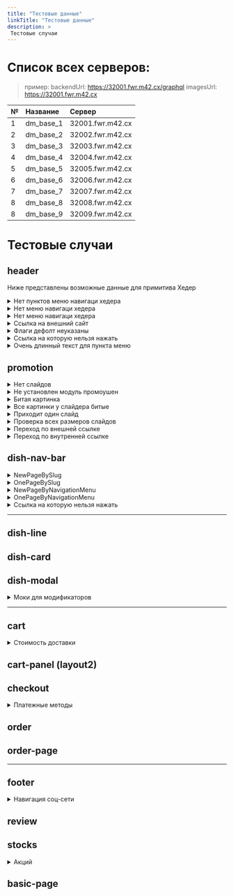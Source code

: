 ```yaml
---
title: "Тестовые данные"
linkTitle: "Тестовые данные"
description: >
 Тестовые случаи
---
```


# Список всех серверов:

> пример: 
> backendUrl: https://32001.fwr.m42.cx/graphql
> imagesUrl: https://32001.fwr.m42.cx

|№| Название|Сервер|
|-|:--------|:-----|
|1| dm_base_1   | 32001.fwr.m42.cx |
|2| dm_base_2   | 32002.fwr.m42.cx |
|3| dm_base_3   | 32003.fwr.m42.cx |
|4| dm_base_4   | 32004.fwr.m42.cx |
|5| dm_base_5   | 32005.fwr.m42.cx |
|6| dm_base_6   | 32006.fwr.m42.cx |
|7| dm_base_7   | 32007.fwr.m42.cx |
|8| dm_base_8   | 32008.fwr.m42.cx |
|8| dm_base_9   | 32009.fwr.m42.cx |

# Тестовые случаи

## header
Ниже представлены возможные данные для примитива Хедер

<details>
  <summary>Нет пунктов меню навигаци хедера</summary> 
  <pre>
  В навигации хедера, в <b>navigation_menu</b> приходит пустой массив
  <i>server: dm_base_8</i>
  </pre>
</details>

<details>
  <summary>Нет меню навигаци хедера</summary> 
  <pre>
  Отсутвует инстанс навигации со слагом <b>header</b>
  <i>server: dm_base_5</i>
  </pre>
</details>

<details>
  <summary>Нет меню навигаци хедера</summary> 
  <pre>
  В меню <b>header</b> приодит 9 пунктов меню.
  <i>server: dm_base_7</i>
  </pre>
</details>

<details>
  <summary>Ссылка на внешний сайт</summary> 
  <pre>
  В меню <b>header</b> приходит пункт меню который содержит ссылку на внешний сайт

    {
        "label": "Сылка на внешний сайт",
        "link": "https://google.com",
        "active": true
    },

  <i>server: dm_base_7</i>
  </pre>
</details>


<details>
  <summary>Флаги дефолт неуказаны</summary> 
  <pre>
  Если флаг не указан должно ставится по дефолту, видимый(visible: true) и активный ( active: true)
  В меню <b>header</b> приходит пункт меню который не содержит флаги

      {
        "label": "Проверка флагов",
        "link": "/stocks0"
      },

  <i>server: dm_base_7</i>
  </pre>
</details>

<details>
  <summary>Ссылка на которую нельзя нажать</summary> 
  <pre>
  Если флаги указаны видимый(visible: true)  и активный ( active: fallse)  то мы получаем ссылку на которую нельзя нажать

  В меню <b>header</b> приходит пункт меню который содержит такую запись

      {
        "label": "ссылка на которую нельзя нажать (дизебл) ",
        "link": "/stocks3",
        "slug": "stocks3",
        "active": false,
        "visible": true
      },

  <i>server: dm_base_6</i>
  </pre>
</details>

<details>
  <summary>Очень длинный текст для пункта меню</summary> 
  <pre>
  В меню <b>header</b> приходит пункт меню который содержит такую запись

      {
        "label": "Супер длинный текст в позиции меню который может написать пользователь",
        "link": "/stocks2",
        "active": true,
        "visible": true
      },

  <i>server: dm_base_7</i>
  </pre>
</details>




## promotion


<details>
  <summary>Нет слайдов</summary> 
  <pre>
  На сервере нет записей о слайдере (раздел промоушен исчезает).
  
  <i>server: dm_base_5</i>
  </pre>
</details>

<details>
  <summary>Не установлен модуль промоушен</summary> 
  <pre>
  С сервера приходит ошибка (раздел промоушен исчезает).
  
  <i>server: dm_base_6</i>
  </pre>
</details>

<details>
  <summary>Битая картинка</summary> 
  <pre>
  Приходит одна битая картинка на первом слайде: <i>Суши от японсокого шефа </i> 
  Если приходит одна битая картинка то слайд на котором это происходит должен исчезнуть
  <i>server: dm_base_4</i>
  </pre>
</details>

<details>
  <summary>Все картинки у слайдера битые</summary> 
  <pre>
  Приходят все битые картинки на всех слайдах
  Если все картинки битые то весь слайдер должен исчезнуть
  <i>server: dm_base_8</i>
  </pre>
</details>

<details>
  <summary>Приходит один слайд</summary> 
  <pre>
  Исчезает навигация по слайдам
  <i>server: dm_base_2</i>
  </pre>
</details>

<details>
  <summary>Проверка всех размеров слайдов</summary> 
  <pre>
  Приходит на всех серверах на которых приходят картинки
  рекомендовано использовать dm_base_1  
  <i>server: dm_base_1</i>
  </pre>
</details>

<details>
  <summary>Переход по внешней ссылке</summary> 
  <pre>
  При нажатии на слайд переходит по внешней ссылке

  в первом слайде "Суши от японсокого шефа" при нажатии на слайд должно открыватся в новом окне сайт https://webresto.org

  <i>server: dm_base_1</i>
  </pre>
</details>

<details>
  <summary>Переход по внутренней ссылке</summary> 
  <pre>
  При нажатии на слайд переходит по ссылке на этом же сайта

  в слайде "Ягодное меню" при нажатии на слайд должно переходить по ссылку в этом же сайте /contacts

  <i>server: dm_base_1</i>
  </pre>
</details>


## dish-nav-bar

<details>
  <summary>NewPageBySlug</summary> 
  <pre>
  Построение через initSlug где каждый раздел создается на своей странице
  
  <i>server: dm_base_1</i>
  </pre>
</details>

<details>
  <summary>OnePageBySlug</summary> 
  <pre>
  Построение через initSlug где все подразделы на одной страницы с навигацией по # (переход реализуется прокруткой)
  
  <i>server: dm_base_2</i>
  </pre>
</details>

<details>
  <summary>NewPageByNavigationMenu</summary> 
  <pre>
  Построение из меню которое пришло в navigation_menu где каждый раздел создается на своей странице 
  <i>server: dm_base_3</i>
  </pre>
</details>

<details>
  <summary>OnePageByNavigationMenu</summary> 
  <pre>
  В текущем примере установленно значение NewPageByNavigationMenu это означает что при обработке меню фронтенд проигнорирует свойство initSlug

  <i>server: dm_base_4</i>
  </pre>
</details>


<details>
  <summary>Ссылка на которую нельзя нажать</summary> 
  <pre>
  Если флаги указаны видимый(visible: true)  и активный ( active: fallse)  то мы получаем ссылку на которую нельзя нажать
  
  Первый пункт приходит на который нельзя нажать. 
  
  <i>server: dm_base_3</i>
  </pre>
</details>


---


## dish-line

## dish-card

## dish-modal

<details>
  <summary>Моки для модификаторов</summary> 
  <pre>
  Все моки указаны на одном сервере
  те которые с будильником пока еще не готовы

  список:

✅ 2 мод.  в первой группе (max: 1, min: 1) - обязательный выбор. Свитч
✅ 3 мод.  в первой группе (max: 1, min: 1) - обязательный выбор чекбоксы
✅ 2 мод.  в первой группе (max: 0, min: 0) нет ограничений (+-)
✅ data: 5 мод во первой группе (max: 5, min: 0)  у модификатора задан  max:1 min:0 (5 чекбоксов)
✅ data: контролы вместо свича +++ 5 мод во второй группе (max: 1, min: 2)  (обработка ошибки)
✅ data: первая группа: выбраны дефолтные (у первого мод: дефолт 3)
✅ data: 5 мод во первой группе (max: 6, min: 5, выбраны дефолтные)т оесть если снять выбор с когото можно переставить на другой
✅ data: 5 мод во первой группе (У одного модификатора цена 0) Не должен влиять на финальную цену
✅ data: 5 мод во первой группе (У всех модификаторов цена 0)
✅ Много модификаторов (проверить плейсхолдер в попапе, должен прятатся)
✅ 2 мод.  в первой группе цена у блюда 0
✅ Цена у блюда 0 (Без модификаторов)
✅ Баланс у блюда 3
✅ Баланс у блюда 0
✅ Баланс у блюда 1
✅ 2 мод.  в первой группе (max: 1, min: 1) - обязательный выбор. Свитч
✅ 3 мод.  в первой группе (max: 1, min: 1) - обязательный выбор чекбоксы
✅ 2 мод.  в первой группе (max: 0, min: 0) нет ограничений (+-)
✅ data: 5 мод во первой группе (max: 5, min: 0)  у модификатора задан  max:1 min:0 (5 чекбоксов)
✅ data: контролы вместо свича +++ 5 мод во второй группе (max: 1, min: 2)  (обработка ошибки)
✅ data: первая группа: выбраны дефолтные (у первого мод: дефолт 3)
✅ data: 5 мод во первой группе (max: 6, min: 5, выбраны дефолтные)т оесть если снять выбор с когото можно переставить на другой
✅ data: 5 мод во первой группе (У одного модификатора цена 0) Не должен влиять на финальную цену
✅ data: 5 мод во первой группе (У всех модификаторов цена 0)
✅ Много модификаторов (проверить плейсхолдер в попапе, должен прятатся)
✅ 2 мод.  в первой группе цена у блюда 0
✅ Баланс у блюда 3
✅ Баланс у блюда 0
✅ Баланс у блюда 1
  <i>server: dm_base_9</i>
  </pre>
</details>



---

## cart

<details>
  <summary>Стоимость доставки</summary> 
  <pre>
  Каждый раз приходит разная стоимость доставки.
  Возможные варианты: 
  [150, 1000, 100000, 12345.12 ]
 

  <i>server:  Все сервера</i>
  </pre>
</details>

## cart-panel (layout2)

## checkout
<details>
  <summary>Платежные методы</summary> 
  <pre>
  На первых 4 (32001..32004) серверах есть платежные методы
  На 32003 изменена сортировка в обратном порядке
  на 32005..32015 нет платежных методов(в таком случе нужно непоказывать поле выбора платежного метода, и делать запрос не указывая платежный метод)


  Для платжного метода по "Онлайн на сайте" в ответ от сервера приходит ссылка для редиректа, 
  тестовые карты для оплаты тут: https://securepayments.sberbank.ru/wiki/doku.php/test_cards
  </pre>
</details>


## order

## order-page

---

## footer
<details>
  <summary>Навигация соц-сети</summary> 
  <pre>
  1. Сервера с 32001 по 32004 имеют ссылки социальных сетей и должны отображать их
  2. Сервер 32005 не имеет данных в моделе и должен прятать соцсети
  3. 32006 имеет пустое меню социальных сетей
  </pre>
</details>

## review

## stocks

<details>
  <summary>Акций</summary> 
  c dm_base_1 по dm_base_4 присутвуют различные моки  
</details>


## basic-page